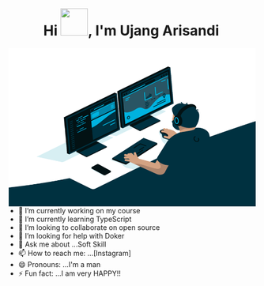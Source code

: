 <h1 align="center">Hi <img src="https://github.com/mitul3737/mitul3737/blob/main/Wave.gif" height="55px" width="55px">, I'm Ujang Arisandi</h1>

<img align="right" alt="GIF" src="https://github.com/ujangaris/ujangaris/blob/main/ujangaris.gif?raw=true" width="500" height="320" />

- 🔭 I’m currently working on my course
- 🌱 I’m currently learning TypeScript
- 👯 I’m looking to collaborate on open source
- 🤔 I’m looking for help with Doker
- 💬 Ask me about ...Soft Skill
- 📫 How to reach me: ...[Instagram]
- 😄 Pronouns: ...I'm a man
- ⚡ Fun fact: ...I am very HAPPY!!

